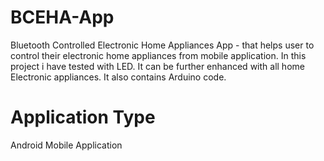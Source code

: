 # BCEHA-App
Bluetooth Controlled Electronic Home Appliances App - that helps user to control their electronic home appliances from mobile application. In this project i have tested with LED. It can be further enhanced with all home Electronic appliances. It also contains Arduino code.
# Application Type
  Android Mobile Application
